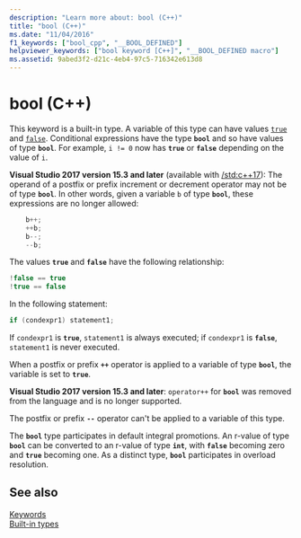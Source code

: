 ```yaml
---
description: "Learn more about: bool (C++)"
title: "bool (C++)"
ms.date: "11/04/2016"
f1_keywords: ["bool_cpp", "__BOOL_DEFINED"]
helpviewer_keywords: ["bool keyword [C++]", "__BOOL_DEFINED macro"]
ms.assetid: 9abed3f2-d21c-4eb4-97c5-716342e613d8
---
```

# bool (C++)

This keyword is a built-in type. A variable of this type can have values [`true`](../cpp/true-cpp.md) and [`false`](../cpp/false-cpp.md). Conditional expressions have the type **`bool`** and so have values of type **`bool`**. For example, `i != 0` now has **`true`** or **`false`** depending on the value of `i`.

**Visual Studio 2017 version 15.3 and later** (available with [/std:c++17](../build/reference/std-specify-language-standard-version.md)): The operand of a postfix or prefix increment or decrement operator may not be of type **`bool`**. In other words, given a variable `b` of type **`bool`**, these expressions are no longer allowed:

```cpp
    b++;
    ++b;
    b--;
    --b;
```

The values **`true`** and **`false`** have the following relationship:

```cpp
!false == true
!true == false
```

In the following statement:

```cpp
if (condexpr1) statement1;
```

If `condexpr1` is **`true`**, `statement1` is always executed; if `condexpr1` is **`false`**, `statement1` is never executed.

When a postfix or prefix **`++`** operator is applied to a variable of type **`bool`**, the variable is set to **`true`**.

**Visual Studio 2017 version 15.3 and later**: `operator++` for **`bool`** was removed from the language and is no longer supported.

The postfix or prefix **`--`** operator can't be applied to a variable of this type.

The **`bool`** type participates in default integral promotions. An r-value of type **`bool`** can be converted to an r-value of type **`int`**, with **`false`** becoming zero and **`true`** becoming one. As a distinct type, **`bool`** participates in overload resolution.

## See also

[Keywords](../cpp/keywords-cpp.md)<br/>
[Built-in types](../cpp/fundamental-types-cpp.md)
